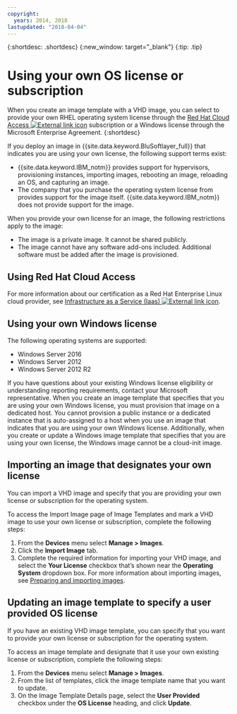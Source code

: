 ```yaml
---
copyright:
  years: 2014, 2018
lastupdated: "2018-04-04"
---
```


{:shortdesc: .shortdesc}
{:new_window: target="_blank"}
{:tip: .tip}


# Using your own OS license or subscription 

When you create an image template with a VHD image, you can select to provide your own RHEL operating system license through the [Red Hat Cloud Access ![External link icon](../../icons/launch-glyph.svg "External link icon")](https://www.redhat.com/en/technologies/cloud-computing/cloud-access) subscription or a Windows license through the Microsoft Enterprise Agreement.
{:shortdesc}

If you deploy an image in {{site.data.keyword.BluSoftlayer_full}} that indicates you are using your own license, the following support terms exist:
* {{site.data.keyword.IBM_notm}} provides support for hypervisors, provisioning instances, importing images, rebooting an image, reloading an OS, and capturing an image.
* The company that you purchase the operating system license from provides support for the image itself. {{site.data.keyword.IBM_notm}} does not provide support for the image.

When you provide your own license for an image, the following restrictions apply to the image:
* The image is a private image. It cannot be shared publicly.
* The image cannot have any software add-ons included. Additional software must be added after the image is provisioned.

## Using Red Hat Cloud Access
For more information about our certification as a Red Hat Enterprise Linux cloud provider, see [Infrastructure as a Service (Iaas) ![External link icon](../../icons/launch-glyph.svg "External link icon")](https://access.redhat.com/ecosystem/cloud-provider/2262101).

## Using your own Windows license
The following operating systems are supported:
* Windows Server 2016
* Windows Server 2012
* Windows Server 2012 R2

If you have questions about your existing Windows license eligibility or understanding reporting requirements, contact your Microsoft representative. When you create an image template that specifies that you are using your own Windows license, you must provision that image on a dedicated host. You cannot provision a public instance or a dedicated instance that is auto-assigned to a host when you use an image that indicates that you are using your own Windows license. Additionally, when you create or update a Windows image template that specifies that you are using your own license, the Windows image cannot be a cloud-init image.

## Importing an image that designates your own license

You can import a VHD image and specify that you are providing your own license or subscription for the operating system.

To access the Import Image page of Image Templates and mark a VHD image to use your own license or subscription, complete the following steps:
1. From the **Devices** menu select **Manage > Images**.
2. Click the **Import Image** tab.
3. Complete the required information for importing your VHD image, and select the **Your License** checkbox that’s shown near the **Operating System** 
dropdown box. For more information about importing images, see [Preparing and importing images](/docs/infrastructure/image-templates/import-image.html).

## Updating an image template to specify a user provided OS license

If you have an existing VHD image template, you can specify that you want to provide your own license or subscription for the operating system.

To access an image template and designate that it use your own existing license or subscription, complete the following steps:
1. From the **Devices** menu select **Manage > Images**.
2. From the list of templates, click the image template name that you want to update.
3. On the Image Template Details page, select the **User Provided** checkbox under the **OS License** heading, and click **Update**.

